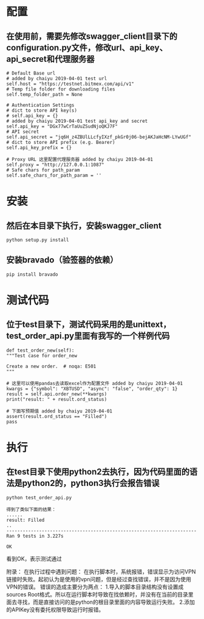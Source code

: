 # 配置
## 在使用前，需要先修改swagger_client目录下的configuration.py文件，修改url、api_key、api_secret和代理服务器
    # Default Base url
    # added by chaiyu 2019-04-01 test url
    self.host = "https://testnet.bitmex.com/api/v1"
    # Temp file folder for downloading files
    self.temp_folder_path = None

    # Authentication Settings
    # dict to store API key(s)
    # self.api_key = {}
    # added by chaiyu 2019-04-01 test api_key and secret
    self.api_key = "DGx77wCrTaUuZSudNjoQKJ7F"
    # API secret
    self.api_secret = "jq6H_z4ZBUlLLcfyIXzf_pkGr0j06-bejAKJaHcNM-LYwUGf"
    # dict to store API prefix (e.g. Bearer)
    self.api_key_prefix = {}
    
    # Proxy URL 这里配置代理服务器 added by chaiyu 2019-04-01
    self.proxy = "http://127.0.0.1:1087"
    # Safe chars for path_param
    self.safe_chars_for_path_param = ''
# 安装
## 然后在本目录下执行，安装swagger_client
    python setup.py install
    
## 安装bravado（验签器的依赖）
    pip install bravado
      
# 测试代码
## 位于test目录下，测试代码采用的是unittext，test_order_api.py里面有我写的一个样例代码
    def test_order_new(self):
    """Test case for order_new

    Create a new order.  # noqa: E501
    """

    # 这里可以使用pandas去读取excel作为配置文件 added by chaiyu 2019-04-01
    kwargs = {"symbol": "XBTUSD", "async": "false", "order_qty": 1}
    result = self.api.order_new(**kwargs)
    print("result: " + result.ord_status)

    # 下面写预期值 added by chaiyu 2019-04-01
    assert(result.ord_status == "Filled")
    pass

# 执行
## 在test目录下使用python2去执行，因为代码里面的语法是python2的，python3执行会报告错误
    python test_order_api.py
    
    得到了类似下面的结果：
    ......
    result: Filled
    ..
    ----------------------------------------------------------------------
    Ran 9 tests in 3.227s

    OK
看到OK，表示测试通过


附录：
在执行过程中遇到问题：
在执行脚本时，系统报错，错误显示为访问VPN链接时失败。起初认为是使用的vpn问题，但是经过查找错误，并不是因为使用VPN的错误。
错误的造成主要分为两点：
1.导入的脚本目录结构没有设置成sources Root格式。所以在运行脚本时导致在找依赖时，并没有在当前的目录里面去寻找，而是直接访问的是python的根目录里面的内容导致运行失败。
2.添加的APIKey没有委托权限导致运行时报错。
